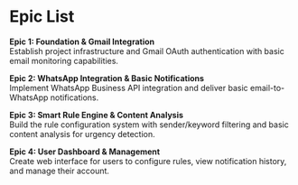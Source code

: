 # Epic List

**Epic 1: Foundation & Gmail Integration**  
Establish project infrastructure and Gmail OAuth authentication with basic email monitoring capabilities.

**Epic 2: WhatsApp Integration & Basic Notifications**  
Implement WhatsApp Business API integration and deliver basic email-to-WhatsApp notifications.

**Epic 3: Smart Rule Engine & Content Analysis**  
Build the rule configuration system with sender/keyword filtering and basic content analysis for urgency detection.

**Epic 4: User Dashboard & Management**  
Create web interface for users to configure rules, view notification history, and manage their account.
